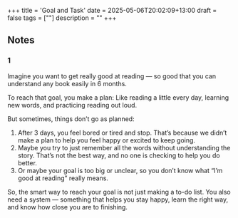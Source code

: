+++
title = 'Goal and Task'
date = 2025-05-06T20:02:09+13:00
draft = false
tags = [""]
description = ""
+++


## Notes

### 1 
Imagine you want to get really good at reading — so good that you can understand any book easily in 6 months.

To reach that goal, you make a plan:
Like reading a little every day, learning new words, and practicing reading out loud.

But sometimes, things don’t go as planned:
1. After 3 days, you feel bored or tired and stop. That’s because we didn’t make a plan to help you feel happy or excited to keep going.
2. Maybe you try to just remember all the words without understanding the story. That’s not the best way, and no one is checking to help you do better.
3. Or maybe your goal is too big or unclear, so you don’t know what “I’m good at reading” really means.  

So, the smart way to reach your goal is not just making a to-do list.
You also need a system — something that helps you stay happy, learn the right way, and know how close you are to finishing.